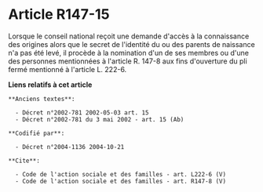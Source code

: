 # Article R147-15

Lorsque le conseil national reçoit une demande d'accès à la connaissance des origines alors que le secret de l'identité du ou
des parents de naissance n'a pas été levé, il procède à la nomination d'un de ses membres ou d'une des personnes mentionnées
à l'article R. 147-8 aux fins d'ouverture du pli fermé mentionné à l'article L. 222-6.

**Liens relatifs à cet article**

	**Anciens textes**:

	  - Décret n°2002-781 2002-05-03 art. 15
	  - Décret n°2002-781 du 3 mai 2002 - art. 15 (Ab)

	**Codifié par**:

	  - Décret n°2004-1136 2004-10-21

	**Cite**:

	  - Code de l'action sociale et des familles - art. L222-6 (V)
	  - Code de l'action sociale et des familles - art. R147-8 (V)
